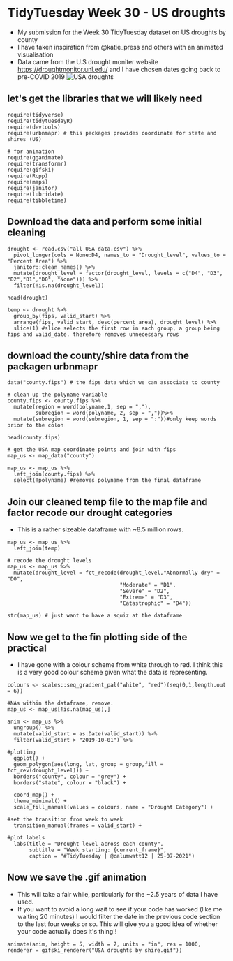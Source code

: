 # TidyTuesday Week 30 - US droughts

* My submission for the Week 30 TidyTuesday dataset on US droughts by county
* I have taken inspiration from @katie_press and others with an animated visualisation
* Data came from the U.S drought moniter website https://droughtmonitor.unl.edu/ and I have chosen dates going back to pre-COVID 2019
![USA droughts](https://github.com/CalumWatt/TidyTuesday/blob/8975f19ef1b20f7051820633c345b4117fec0f54/2021/Week%2030/USA%20droughts%20by%20shire.gif)


## let's get the libraries that we will likely need
```
require(tidyverse)
require(tidytuesdayR)
require(devtools)
require(urbnmapr) # this packages provides coordinate for state and shires (US)

# for animation
require(gganimate)
require(transformr)
require(gifski)
require(Rcpp)
require(maps)
require(janitor)
require(lubridate)
require(tibbletime)
```

## Download the data and perform some initial cleaning
```
drought <- read.csv("all USA data.csv") %>%
  pivot_longer(cols = None:D4, names_to = "Drought_level", values_to = "Percent Area") %>%
  janitor::clean_names() %>%
  mutate(drought_level = factor(drought_level, levels = c("D4", "D3", "D2","D1","D0", "None"))) %>%
  filter(!is.na(drought_level)) 

head(drought)

temp <- drought %>%
  group_by(fips, valid_start) %>%
  arrange(fips, valid_start, desc(percent_area), drought_level) %>%
  slice(1) #slice selects the first row in each group, a group being fips and valid_date. therefore removes unnecessary rows
```
## download the county/shire data from the packagen urbnmapr
```
data("county.fips") # the fips data which we can associate to county

# clean up the polyname variable
county.fips <- county.fips %>%
  mutate(region = word(polyname,1, sep = ","),
         subregion = word(polyname, 2, sep = ","))%>%
  mutate(subregion = word(subregion, 1, sep = ":"))#only keep words prior to the colon

head(county.fips)

# get the USA map coordinate points and join with fips
map_us <- map_data("county")

map_us <- map_us %>%
  left_join(county.fips) %>%
  select(!polyname) #removes polyname from the final dataframe
```

## Join our cleaned temp file to the map file and factor recode our drought categories
* This is a rather sizeable dataframe with ~8.5 million rows. 
```
map_us <- map_us %>%
  left_join(temp)

# recode the drought levels
map_us <- map_us %>%
  mutate(drought_level = fct_recode(drought_level,"Abnormally dry" = "D0",
                                    "Moderate" = "D1",
                                    "Severe" = "D2",
                                    "Extreme" = "D3",
                                    "Catastrophic" = "D4"))
                                    
str(map_us) # just want to have a squiz at the dataframe
```
## Now we get to the fin plotting side of the practical
* I have gone with  a colour scheme from white through to red. I think this is a very good colour scheme given what the data is representing.
```
colours <- scales::seq_gradient_pal("white", "red")(seq(0,1,length.out = 6))

#NAs within the dataframe, remove. 
map_us <- map_us[!is.na(map_us),]

anim <- map_us %>%
  ungroup() %>%
  mutate(valid_start = as.Date(valid_start)) %>%
  filter(valid_start > "2019-10-01") %>%

#plotting
  ggplot() +
  geom_polygon(aes(long, lat, group = group,fill = fct_rev(drought_level))) +
  borders("county", colour = "grey") +
  borders("state", colour = "black") + 
  
  coord_map() +
  theme_minimal() +
  scale_fill_manual(values = colours, name = "Drought Category") +

#set the transition from week to week
  transition_manual(frames = valid_start) +

#plot labels
  labs(title = "Drought level across each county",
       subtitle = "Week starting: {current_frame}",
       caption = "#TidyTuesday | @calumwatt12 | 25-07-2021")
```
## Now we save the .gif animation
* This will take a fair while, particularly for the ~2.5 years of data I have used. 
* If you want to avoid a long wait to see if your code has worked (like me waiting 20 minutes) I would filter the date in the previous code section to the last four weeks or so. This will give you a good idea of whether your code actually does it's thing!!
```
animate(anim, height = 5, width = 7, units = "in", res = 1000, renderer = gifski_renderer("USA droughts by shire.gif"))
```

